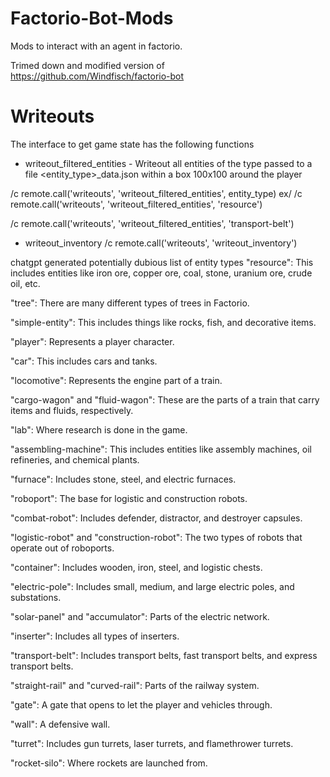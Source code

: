 # Factorio-Bot-Mods

Mods to interact with an agent in factorio. 

Trimed down and modified version of https://github.com/Windfisch/factorio-bot

# Writeouts

The interface to get game state has the following functions
- writeout_filtered_entities - Writeout all entities of the type passed to a file <entity_type>_data.json
within a box 100x100 around the player

/c remote.call('writeouts', 'writeout_filtered_entities', entity_type) 
ex/
/c remote.call('writeouts', 'writeout_filtered_entities', 'resource') 

/c remote.call('writeouts', 'writeout_filtered_entities', 'transport-belt') 




- writeout_inventory
/c remote.call('writeouts', 'writeout_inventory') 


chatgpt generated potentially dubious list of entity types
"resource": This includes entities like iron ore, copper ore, coal, stone, uranium ore, crude oil, etc.

"tree": There are many different types of trees in Factorio.

"simple-entity": This includes things like rocks, fish, and decorative items.

"player": Represents a player character.

"car": This includes cars and tanks.

"locomotive": Represents the engine part of a train.

"cargo-wagon" and "fluid-wagon": These are the parts of a train that carry items and fluids, respectively.

"lab": Where research is done in the game.

"assembling-machine": This includes entities like assembly machines, oil refineries, and chemical plants.

"furnace": Includes stone, steel, and electric furnaces.

"roboport": The base for logistic and construction robots.

"combat-robot": Includes defender, distractor, and destroyer capsules.

"logistic-robot" and "construction-robot": The two types of robots that operate out of roboports.

"container": Includes wooden, iron, steel, and logistic chests.

"electric-pole": Includes small, medium, and large electric poles, and substations.

"solar-panel" and "accumulator": Parts of the electric network.

"inserter": Includes all types of inserters.

"transport-belt": Includes transport belts, fast transport belts, and express transport belts.

"straight-rail" and "curved-rail": Parts of the railway system.

"gate": A gate that opens to let the player and vehicles through.

"wall": A defensive wall.

"turret": Includes gun turrets, laser turrets, and flamethrower turrets.

"rocket-silo": Where rockets are launched from.

